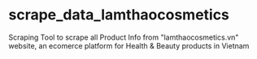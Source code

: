 # scrape_data_lamthaocosmetics
Scraping Tool to scrape all Product Info from "lamthaocosmetics.vn" website, an ecomerce platform for Health &amp; Beauty products in Vietnam
